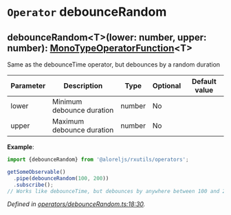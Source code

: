 # `Operator` debounceRandom

## debounceRandom\<T>(lower: number, upper: number): [MonoTypeOperatorFunction](https://rxjs.dev/api/index/interface/MonoTypeOperatorFunction)\<T>

Same as the debounceTime operator, but debounces by a random duration

| **Parameter** | **Description** | **Type** | **Optional** | **Default value** |
|---------------|-----------------|----------|--------------|-------------------|
| lower | Minimum debounce duration | number | No |  |
| upper | Maximum debounce duration | number | No |  |

**Example**:
```typescript
import {debounceRandom} from '@aloreljs/rxutils/operators';

getSomeObservable()
  .pipe(debounceRandom(100, 200))
  .subscribe();
// Works like debounceTime, but debounces by anywhere between 100 and 200ms every time
```

*Defined in [operators/debounceRandom.ts:18:30](https://github.com/Alorel/rxutils/blob/bc77141/src/operators/debounceRandom.ts#L18).*